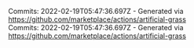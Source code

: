 Commits: 2022-02-19T05:47:36.697Z - Generated via https://github.com/marketplace/actions/artificial-grass
<br>
Commits: 2022-02-19T05:47:36.697Z - Generated via https://github.com/marketplace/actions/artificial-grass
<br>
